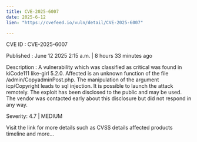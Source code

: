 ```yaml
---
title: CVE-2025-6007
date: 2025-6-12
lien: "https://cvefeed.io/vuln/detail/CVE-2025-6007"

---
```


CVE ID : CVE-2025-6007

Published :  June 12
2025
2:15 a.m. | 8 hours
33 minutes ago

Description : A vulnerability
which was classified as critical
was found in kiCode111 like-girl 5.2.0. Affected is an unknown function of the file /admin/CopyadminPost.php. The manipulation of the argument icp/Copyright leads to sql injection. It is possible to launch the attack remotely. The exploit has been disclosed to the public and may be used. The vendor was contacted early about this disclosure but did not respond in any way.

Severity: 4.7 | MEDIUM

Visit the link for more details
such as CVSS details
affected products
timeline
and more...
